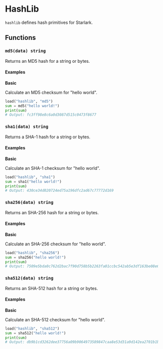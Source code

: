 # HashLib

`hashlib` defines hash primitives for Starlark.

## Functions

### `md5(data) string`

Returns an MD5 hash for a string or bytes.

#### Examples

**Basic**

Calculate an MD5 checksum for "hello world".

```python
load("hashlib", "md5")
sum = md5("hello world!")
print(sum)
# Output: fc3ff98e8c6a0d3087d515c0473f8677
```

### `sha1(data) string`

Returns a SHA-1 hash for a string or bytes.

#### Examples

**Basic**

Calculate an SHA-1 checksum for "hello world".

```python
load("hashlib", "sha1")
sum = sha1("hello world!")
print(sum)
# Output: 430ce34d020724ed75a196dfc2ad67c77772d169
```

### `sha256(data) string`

Returns an SHA-256 hash for a string or bytes.

#### Examples

**Basic**

Calculate an SHA-256 checksum for "hello world".

```python
load("hashlib", "sha256")
sum = sha256("hello world!")
print(sum)
# Output: 7509e5bda0c762d2bac7f90d758b5b2263fa01ccbc542ab5e3df163be08e6ca9
```

### `sha512(data) string`

Returns an SHA-512 hash for a string or bytes.

#### Examples

**Basic**

Calculate an SHA-512 checksum for "hello world".

```python
load("hashlib", "sha512")
sum = sha512("hello world!")
print(sum)
# Output: db9b1cd3262dee37756a09b9064973589847caa8e53d31a9d142ea2701b1b28abd97838bb9a27068ba305dc8d04a45a1fcf079de54d607666996b3cc54f6b67c
```
